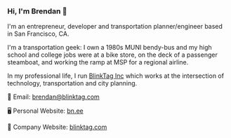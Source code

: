 ### Hi, I'm Brendan 👋

I'm an entrepreneur, developer and transportation planner/engineer based in San Francisco, CA.

I'm a transportation geek: I own a 1980s MUNI bendy-bus and my high school and college jobs were at a bike store, on the deck of a passenger steamboat, and working the ramp at MSP for a regional airline.

In my professional life, I run [BlinkTag Inc](https://blinktag.com) which works at the intersection of technology, transportation and city planning.

📧 Email: [brendan@blinktag.com](mailto:brendan@blinktag.com)

🖥 Personal Website: [bn.ee](https://bn.ee)

🏢 Company Website: [blinktag.com](https://blinktag.com)
